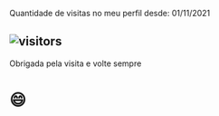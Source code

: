  
 Quantidade de visitas no meu perfil desde: 01/11/2021
 
 ##  ![visitors](https://visitor-badge.glitch.me/badge?page_id=camila-github&left_color=green&right_color=red)
  
 Obrigada pela visita e volte sempre 
 
 #  😄 
